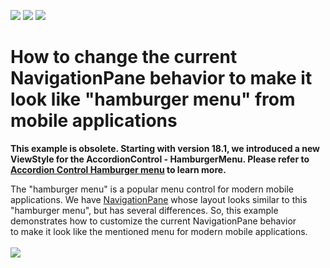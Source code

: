 <!-- default badges list -->
![](https://img.shields.io/endpoint?url=https://codecentral.devexpress.com/api/v1/VersionRange/128616233/18.1.3%2B)
[![](https://img.shields.io/badge/Open_in_DevExpress_Support_Center-FF7200?style=flat-square&logo=DevExpress&logoColor=white)](https://supportcenter.devexpress.com/ticket/details/T321985)
[![](https://img.shields.io/badge/📖_How_to_use_DevExpress_Examples-e9f6fc?style=flat-square)](https://docs.devexpress.com/GeneralInformation/403183)
<!-- default badges end -->
# How to change the current NavigationPane behavior to make it look like "hamburger menu" from mobile applications

<p><b>This example is obsolete. Starting with version 18.1, we introduced a new ViewStyle for the AccordionControl - HamburgerMenu. Please refer to <a href="https://documentation.devexpress.com/WindowsForms/114553/Controls-and-Libraries/Navigation-Controls/Accordion-Control#hamburger_menu">Accordion Control Hamburger menu</a> to learn more.</b></p> 

<p>The "hamburger menu" is a popular menu control for modern mobile applications. We have <a href="https://documentation.devexpress.com/#WindowsForms/clsDevExpressXtraBarsNavigationNavigationPanetopic">NavigationPane</a> whose layout looks similar to this "hamburger menu", but has several differences. So, this example demonstrates how to customize the current NavigationPane behavior to make it look like the mentioned menu for modern mobile applications.<br><br><img src="https://raw.githubusercontent.com/DevExpress-Examples/how-to-change-the-current-navigationpane-behavior-to-make-it-look-like-hamburger-menu-from-t321985/15.2.9+/media/3bba46dd-9da6-11e5-80bf-00155d62480c.png"></p>

<br/>




